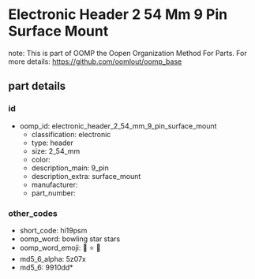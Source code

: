 # Electronic Header 2 54 Mm 9 Pin Surface Mount  

note: This is part of OOMP the Oopen Organization Method For Parts. For more details: https://github.com/oomlout/oomp_base

##  part details





### id
* oomp_id: electronic_header_2_54_mm_9_pin_surface_mount
  * classification: electronic
  * type: header
  * size: 2_54_mm
  * color: 
  * description_main: 9_pin
  * description_extra: surface_mount
  * manufacturer: 
  * part_number: 

### other_codes
* short_code: hi19psm
* oomp_word: bowling star stars
* oomp_word_emoji: :bowling: :star: :stars:
* md5_6_alpha: 5z07x
* md5_6: 9910dd* 